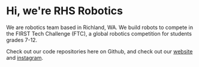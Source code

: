 # Hi, we're RHS Robotics

We are robotics team based in Richland, WA. We build robots to compete in the
FIRST Tech Challenge (FTC), a global robotics competition for students grades
7-12.

Check out our code repositories here on Github, and check out our
[website](https://www.rhs-robotics.com/) and
[instagram](https://www.instagram.com/rhs_robotics24/).

